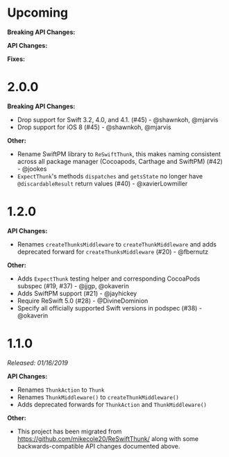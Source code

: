 # Upcoming

**Breaking API Changes:**

**API Changes:**

**Fixes:**

# 2.0.0

**Breaking API Changes:**
- Drop support for Swift 3.2, 4.0, and 4.1. (#45) - @shawnkoh, @mjarvis
- Drop support for iOS 8 (#45) - @shawnkoh, @mjarvis

**Other:**
- Rename SwiftPM library to `ReSwiftThunk`, this makes naming consistent across all package manager (Cocoapods, Carthage and SwiftPM) (#42) - @jookes
- `ExpectThunk`'s methods `dispatches` and `getsState` no longer have `@discardableResult` return values (#40) - @xavierLowmiller

# 1.2.0

**API Changes:**
- Renames `createThunksMiddleware` to `createThunkMiddleware` and adds deprecated forward for `createThunksMiddleware` (#20) - @fbernutz

**Other:**

- Adds `ExpectThunk` testing helper and corresponding CocoaPods subspec (#19, #37) - @jjgp, @okaverin
- Adds SwiftPM support (#21) - @jayhickey
- Require ReSwift 5.0 (#28) - @DivineDominion
- Specify all officially supported Swift versions in podspec (#38) - @okaverin

# 1.1.0

*Released: 01/16/2019*

**API Changes:**
- Renames `ThunkAction` to `Thunk`
- Renames `ThunkMiddleware()` to `createThunkMiddleware()`
- Adds deprecated forwards for `ThunkAction` and `ThunkMiddleware()`

**Other:**
- This project has been migrated from https://github.com/mikecole20/ReSwiftThunk/ along with some backwards-compatible API changes documented above.
